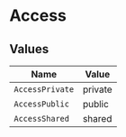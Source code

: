 # Access


## Values

| Name            | Value           |
| --------------- | --------------- |
| `AccessPrivate` | private         |
| `AccessPublic`  | public          |
| `AccessShared`  | shared          |